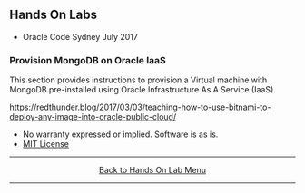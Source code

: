 ## Hands On Labs

- Oracle Code Sydney July 2017

### Provision MongoDB on Oracle IaaS

This section provides instructions to provision a Virtual machine with MongoDB pre-installed using Oracle Infrastructure As A Service (IaaS).

https://redthunder.blog/2017/03/03/teaching-how-to-use-bitnami-to-deploy-any-image-into-oracle-public-cloud/


* No warranty expressed or implied.  Software is as is.
* [MIT License](http://www.opensource.org/licenses/mit-license.html)

<hr />
<center>
<a href="../../handsonlabs" class="btn" >Back to Hands On Lab Menu</a>
<center />
<hr />


